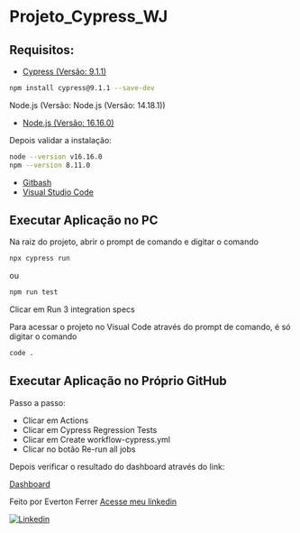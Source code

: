 # Projeto_Cypress_WJ

## Requisitos:

* [Cypress (Versão: 9.1.1)](https://www.cypress.io/)

```bash
npm install cypress@9.1.1 --save-dev
```
Node.js (Versão: Node.js (Versão: 14.18.1))
* [Node.js (Versão: 16.16.0)](https://nodejs.org/en/)

Depois validar a instalação:
```bash
node --version v16.16.0
npm --version 8.11.0
```

* [Gitbash](https://www.git-scm.com/downloads)
* [Visual Studio Code](https://code.visualstudio.com/)

## Executar Aplicação no PC

Na raiz do projeto, abrir o prompt de comando e digitar o comando

```bash
npx cypress run
```
ou
```bash
npm run test
```
Clicar em Run 3 integration specs

Para acessar o projeto no Visual Code através do prompt de comando, é só digitar o comando 

```bash
code .
```

## Executar Aplicação no Próprio GitHub

Passo a passo:

* Clicar em Actions
* Clicar em Cypress Regression Tests
* Clicar em Create workflow-cypress.yml
* Clicar no botão Re-run all jobs

Depois verificar o resultado do dashboard através do link:

[Dashboard](https://dashboard.cypress.io/projects/yq5coi/runs?branches)

Feito por Everton Ferrer [Acesse meu linkedin](https://www.linkedin.com/in/everton-ferrer-55903199)

[![Linkedin](https://img.shields.io/badge/-LinkedIn-595D60?style=flat-square&logo=Linkedin&logoColor=white&link=https://www.linkedin.com/in/nayaraquino//)](https://www.linkedin.com/in/everton-ferrer-55903199)
